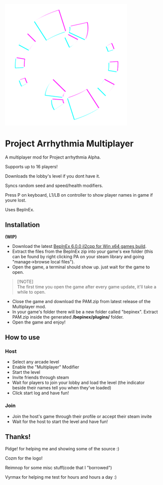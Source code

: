 ![Logo](Logo400x400.png)

# **Project Arrhythmia Multiplayer**

A multiplayer mod for Project arrhythmia Alpha.

Supports up to 16 players!

Downloads the lobby's level if you dont have it.

Syncs random seed and speed/health modifiers.

Press P on keyboard, L1/LB on controller to show player names in game if youre lost.

Uses BepInEx.

## **Installation**
**(WIP)**

* Download the latest [BepInEx 6.0.0 il2cpp for Win x64 games build](https://builds.bepinex.dev/projects/bepinex_be).
* Extract the files from the BepInEx zip into your game's exe folder (this can be found by right clicking PA on your steam library and going "manage->browse local files").
* Open the game, a terminal should show up. just wait for the game to open.
  
> [!NOTE]\
> The first time you open the game after every game update, it'll take a while to open.

* Close the game and download the PAM.zip from latest release of the Multiplayer mod.
* In your game's folder there will be a new folder called "bepinex". Extract PAM.zip inside the generated **/bepinex/plugins/** folder.
* Open the game and enjoy!

## **How to use**

### Host

* Select any arcade level
* Enable the "Multiplayer" Modifier
* Start the level
* Invite friends through steam
* Wait for players to join your lobby and load the level (the indicator beside their names tell you when they've loaded)
* Click start log and have fun!


### Join 

* Join the host's game through their profile or accept their steam invite
* Wait for the host to start the level and have fun!

## Thanks!
Pidge! for helping me and showing some of the source :)

Cozm for the logo!

Reimnop for some misc stuff(code that I "borrowed")

Vyrmax for helping me test for hours and hours a day :)
